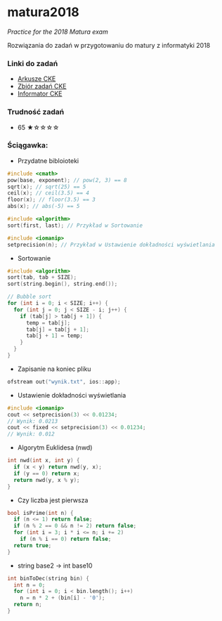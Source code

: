 # matura2018
*Practice for the 2018 Matura exam*

Rozwiązania do zadań w przygotowaniu do matury z informatyki 2018


### Linki do zadań

* [Arkusze CKE](https://cke.gov.pl/egzamin-maturalny/egzamin-w-nowej-formule/arkusze/)
* [Zbiór zadań CKE](https://cke.gov.pl/images/_EGZAMIN_MATURALNY_OD_2015/Materialy/Zbiory_zadan/Matura_Zbi%C3%B3r_zada%C5%84_Informatyka.pdf)
* [Informator CKE](https://cke.gov.pl/images/_EGZAMIN_MATURALNY_OD_2015/Informatory/2015/Informatyka.pdf)

### Trudność zadań

* 65 ★☆☆☆☆

### Ściągawka:

- Przydatne bibloioteki
```c++
#include <cmath>
pow(base, exponent); // pow(2, 3) == 8
sqrt(x); // sqrt(25) == 5
ceil(x); // ceil(3.5) == 4
floor(x); // floor(3.5) == 3
abs(x); // abs(-5) == 5

#include <algorithm>
sort(first, last); // Przykład w Sortowanie

#include <iomanip>
setprecision(n); // Przykład w Ustawienie dokładności wyświetlania
```

- Sortowanie
```c++
#include <algorithm>
sort(tab, tab + SIZE);
sort(string.begin(), string.end());

// Bubble sort
for (int i = 0; i < SIZE; i++) {
  for (int j = 0; j < SIZE - i; j++) {
    if (tab[j] > tab[j + 1]) {
      temp = tab[j];
      tab[j] = tab[j + 1];
      tab[j + 1] = temp;
    }
  }
}
```

- Zapisanie na koniec pliku
```c++
ofstream out("wynik.txt", ios::app);
```

- Ustawienie dokładności wyświetlania
```c++
#include <iomanip>
cout << setprecision(3) << 0.01234;
// Wynik: 0.0213
cout << fixed << setprecision(3) << 0.01234;
// Wynik: 0.012
```

- Algorytm Euklidesa (nwd)
```c++
int nwd(int x, int y) {
  if (x < y) return nwd(y, x);
  if (y == 0) return x;
  return nwd(y, x % y);
}
```

- Czy liczba jest pierwsza
```c++
bool isPrime(int n) {
  if (n <= 1) return false;
  if (n % 2 == 0 && n != 2) return false;
  for (int i = 3; i * i <= n; i += 2)
    if (n % i == 0) return false;
  return true;
}
```

- string base2 -> int base10
```c++
int binToDec(string bin) {
  int n = 0;
  for (int i = 0; i < bin.length(); i++)
    n = n * 2 + (bin[i] - '0');
  return n;
}
```
